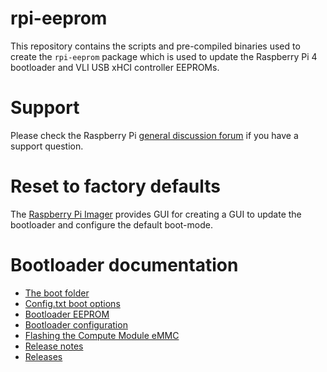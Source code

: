 # rpi-eeprom
This repository contains the scripts and pre-compiled binaries used to create the `rpi-eeprom` package which is used to update the Raspberry Pi 4 bootloader and VLI USB xHCI controller EEPROMs.

# Support
Please check the Raspberry Pi [general discussion forum](https://www.raspberrypi.org/forums/viewforum.php?f=63) if you have a support question. 

# Reset to factory defaults
The [Raspberry Pi Imager](https://www.raspberrypi.org/downloads/) provides GUI for creating a GUI to update the bootloader and configure the default boot-mode.

# Bootloader documentation
* [The boot folder](https://www.raspberrypi.org/documentation/configuration/boot_folder.md)
* [Config.txt boot options](https://www.raspberrypi.org/documentation/configuration/config-txt/boot.md)
* [Bootloader EEPROM](https://www.raspberrypi.org/documentation/hardware/raspberrypi/booteeprom.md)
* [Bootloader configuration](https://www.raspberrypi.org/documentation/hardware/raspberrypi/bcm2711_bootloader_config.md)
* [Flashing the Compute Module eMMC](https://www.raspberrypi.org/documentation/hardware/computemodule/cm-emmc-flashing.md)
* [Release notes](firmware/release-notes.md)
* [Releases](releases.md)
